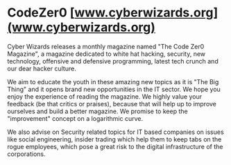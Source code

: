 CodeZer0 [www.cyberwizards.org](www.cyberwizards.org)
========

Cyber Wizards releases a monthly magazine named "The Code Zer0 Magazine",  a magazine dedicated to white hat hacking, security, new technology, offensive and defensive programming, latest tech crunch and our dear hacker culture. 

We aim to educate the youth in these amazing new topics as it is "The Big Thing" and it opens brand new opportunities in the IT sector. We hope you enjoy the experience of reading the magazine. We highly value your feedback (be that critics or praises), because that will help up to improve ourselves and build a better magazine. We promise to keep the "improvement" concept on a logarithmic curve.

We also advise on Security related topics for IT based companies on issues like social engineering, insider trading which help them to keep tabs on the rogue employees, which pose a great risk to the digital infrastructure of the  corporations.

